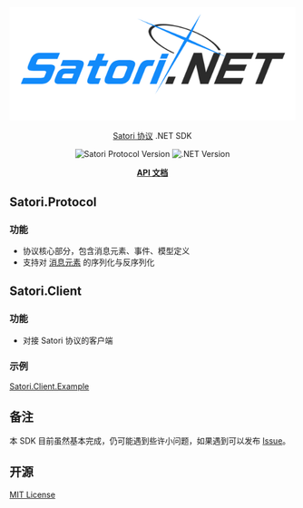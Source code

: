 ﻿<div align="center">

![Satori.NET](./assets/banner.png)

[Satori 协议](https://satori.js.org/zh-CN/) .NET SDK

![Satori Protocol Version](https://img.shields.io/badge/Satori_Protocol-v1-8d80e6)
![.NET Version](https://img.shields.io/badge/.NET-6-512bd4)

**[API 文档](https://docs.bsdayo.moe/Satori.NET/)**

</div>

## Satori.Protocol

### 功能

- 协议核心部分，包含消息元素、事件、模型定义
- 支持对 [消息元素](https://satori.js.org/zh-CN/protocol/elements.html) 的序列化与反序列化

## Satori.Client

### 功能

- 对接 Satori 协议的客户端

### 示例

[Satori.Client.Example](./examples/Satori.Client.Example)

## 备注

本 SDK 目前虽然基本完成，仍可能遇到些许小问题，如果遇到可以发布 [Issue](https://github.com/bsdayo/Satori.NET/issues/)。

## 开源

[MIT License](https://github.com/bsdayo/Satori.NET/blob/main/LICENSE)
